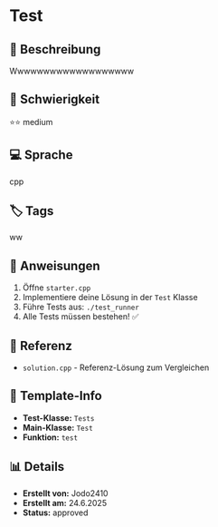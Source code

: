 # Test

## 📝 Beschreibung
Wwwwwwwwwwwwwwwwwww

## 🎯 Schwierigkeit
⭐⭐ medium

## 💻 Sprache
cpp

## 🏷️ Tags
ww

## 🚀 Anweisungen
1. Öffne `starter.cpp`
2. Implementiere deine Lösung in der `Test` Klasse
3. Führe Tests aus: `./test_runner`
4. Alle Tests müssen bestehen! ✅

## 📖 Referenz
- `solution.cpp` - Referenz-Lösung zum Vergleichen

## 🔧 Template-Info
- **Test-Klasse:** `Tests`
- **Main-Klasse:** `Test`
- **Funktion:** `test`

## 📊 Details
- **Erstellt von:** Jodo2410
- **Erstellt am:** 24.6.2025
- **Status:** approved


